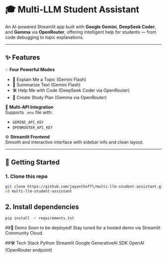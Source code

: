 # 🎓 Multi-LLM Student Assistant

An AI-powered Streamlit app built with **Google Gemini**, **DeepSeek Coder**, and **Gemma** via **OpenRouter**, offering intelligent help for students — from code debugging to topic explanations.

---

## ✨ Features

💡 **Four Powerful Modes**
- 🧠 Explain Me a Topic (Gemini Flash)  
- 💬 Summarize Text (Gemini Flash)  
- 🛠️ Help Me with Code (DeepSeek Coder via OpenRouter)  
- 📅 Create Study Plan (Gemma via OpenRouter)

🔐 **Multi-API Integration**  
Supports `.env` file with:
- `GEMINI_API_KEY`
- `OPENROUTER_API_KEY`

⚙️ **Streamlit Frontend**  
Smooth and interactive interface with sidebar info and clean layout.

---

## 🚀 Getting Started

### 1. Clone this repo

```bash
git clone https://github.com/jayanthoffl/multi-llm-student-assistant.git
cd multi-llm-student-assistant
```

## 2. Install dependencies

```bash
pip install -r requirements.txt
```

##📌 Demo
Soon to be deployed! Stay tuned for a hosted demo via Streamlit Community Cloud.

##🛠 Tech Stack
Python
Streamlit
Google GenerativeAI SDK
OpenAI (OpenRouter endpoint)
